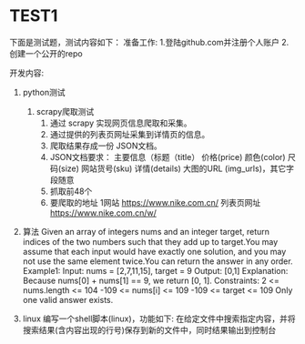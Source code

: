 # TEST1

下面是测试题，测试内容如下：
准备工作:
    1.登陆github.com并注册个人账户
    2.创建一个公开的repo

开发内容:
1. python测试
    1. scrapy爬取测试
        1. 通过 scrapy 实现网页信息爬取和采集。
        2. 通过提供的列表页网址采集到详情页的信息。
        3. 爬取结果存成一份 JSON文档。
        4. JSON文档要求： 主要信息（标题（title） 价格(price) 颜色(color) 尺码(size) 网站货号(sku) 详情(details) 大图的URL (img_urls)，其它字段随意
        5. 抓取前48个
        6. 要爬取的地址
            1网站 https://www.nike.com.cn/
            列表页网址 https://www.nike.com.cn/w/

2. 算法
    Given an array of integers nums and an integer target, return indices of the two numbers such that they add up to target.You may assume that each input would have exactly one solution, and you may not use the same element twice.You can return the answer in any order.
    Example1:
    Input: nums = [2,7,11,15], target = 9
    Output: [0,1]
    Explanation: Because nums[0] + nums[1] == 9, we return [0, 1].
    Constraints:
        2 <= nums.length <= 104
        -109 <= nums[i] <= 109
        -109 <= target <= 109
        Only one valid answer exists.

3. linux
    编写一个shell脚本(linux)，功能如下:
    在给定文件中搜索指定内容，并将搜索结果(含内容出现的行号)保存到新的文件中，同时结果输出到控制台
